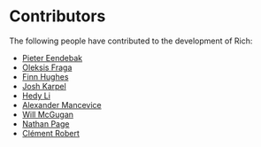 # Contributors

The following people have contributed to the development of Rich:

<!-- Add your name below, sort alphabetically by surname. Link to Github profile / your home page. -->

- [Pieter Eendebak](https://github.com/eendebakpt)
- [Oleksis Fraga](https://github.com/oleksis)
- [Finn Hughes](https://github.com/finnhughes)
- [Josh Karpel](https://github.com/JoshKarpel)
- [Hedy Li](https://github.com/hedythedev)
- [Alexander Mancevice](https://github.com/amancevice)
- [Will McGugan](https://github.com/willmcgugan)
- [Nathan Page](https://github.com/nathanrpage97)
- [Clément Robert](https://github.com/neutrinoceros)
